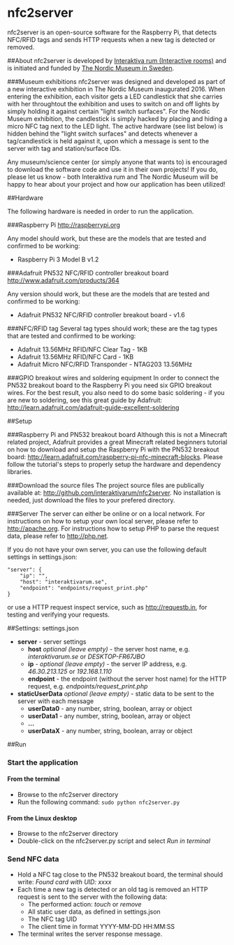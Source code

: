 # nfc2server

nfc2server is an open-source software for the Raspberry Pi, that detects NFC/RFID tags and sends HTTP requests when a new tag is detected or removed.

##About
nfc2server is developed by [Interaktiva rum (Interactive rooms)](http://www.interaktivarum.se/en) and is initiated and funded by [The Nordic Museum in Sweden](http://www.nordiskamuseet.se/en).

###Museum exhibitions
nfc2server was designed and developed as part of a new interactive exhibition in The Nordic Museum inaugurated 2016.
When entering the exhibition, each visitor gets a LED candlestick that she carries with her throughtout the exhibition and uses to switch on and off lights by simply holding it against certain "light switch surfaces".
For the Nordic Museum exhibition, the candlestick is simply hacked by placing and hiding a micro NFC tag next to the LED light.
The active hardware (see list below) is hidden behind the "light switch surfaces" and detects whenever a tag/candlestick is held against it, upon which a message is sent to the server with tag and station/surface IDs.  

Any museum/science center (or simply anyone that wants to) is encouraged to download the software code and use it in their own projects! If you do, please let us know - both Interaktiva rum and The Nordic Museum will be happy to hear about your project and how our application has been utilized!

##Hardware

The following hardware is needed in order to run the application.

###Raspberry Pi
http://raspberrypi.org

Any model should work, but these are the models that are tested and confirmed to be working:
* Raspberry Pi 3 Model B v1.2

###Adafruit PN532 NFC/RFID controller breakout board
http://www.adafruit.com/products/364

Any version should work, but these are the models that are tested and confirmed to be working:
* Adafruit PN532 NFC/RFID controller breakout board - v1.6

###NFC/RFID tag
Several tag types should work; these are the tag types that are tested and confirmed to be working:
* Adafruit 13.56MHz RFID/NFC Clear Tag - 1KB
* Adafruit 13.56MHz RFID/NFC Card - 1KB
* Adafruit Micro NFC/RFID Transponder - NTAG203 13.56MHz

###GPIO breakout wires and soldering equipment
In order to connect the PN532 breakout board to the Raspberry Pi you need six GPIO breakout wires.
For the best result, you also need to do some basic soldering - if you are new to soldering, see this great guide by Adafruit: http://learn.adafruit.com/adafruit-guide-excellent-soldering

##Setup

###Raspberry Pi and PN532 breakout board
Although this is not a Minecraft related project, Adafruit provides a great Minecraft related beginners tutorial on how to download and setup the Raspberry Pi with the PN532 breakout board: http://learn.adafruit.com/raspberry-pi-nfc-minecraft-blocks. Please follow the tutorial's steps to properly setup the hardware and dependency libraries. 

###Download the source files
The project source files are publically available at: http://github.com/interaktivarum/nfc2server. No installation is needed, just download the files to your prefered directory.

###Server
The server can either be online or on a local network. For instructions on how to setup your own local server, please refer to http://apache.org. 
For instructions how to setup PHP to parse the request data, please refer to http://php.net.

If you do not have your own server, you can use the following default settings in settings.json:
```
"server": {
	"ip": "",
	"host": "interaktivarum.se",
	"endpoint": "endpoints/request_print.php"
}
```
or use a HTTP request inspect service, such as http://requestb.in, for testing and verifying your requests. 

##Settings: settings.json

* **server** - server settings
	* **host** *optional (leave empty)* - the server host name, e.g. *interaktivarum.se* or *DESKTOP-FR67JBO*   
	* **ip** - *optional (leave empty)* - the server IP address, e.g. *46.30.213.125* or *192.168.1.110*
	* **endpoint** - the endpoint (without the server host name) for the HTTP request, e.g. *endpoints/request_print.php*
* **staticUserData** *optional (leave empty)* - static data to be sent to the server with each message
	* **userData0** - any number, string, boolean, array or object
	* **userData1** - any number, string, boolean, array or object
	* **...**
	* **userDataX** - any number, string, boolean, array or object

##Run

### Start the application
#### From the terminal
* Browse to the nfc2server directory 
* Run the following command: ``` sudo python nfc2server.py ```

#### From the Linux desktop
* Browse to the nfc2server directory
* Double-click on the nfc2server.py script and select *Run in terminal*

### Send NFC data
* Hold a NFC tag close to the PN532 breakout board, the terminal should write: *Found card with UID: xxxx*
* Each time a new tag is detected or an old tag is removed an HTTP request is sent to the server with the following data: 
	* The performed action: *touch* or *remove*
	* All static user data, as defined in settings.json
	* The NFC tag UID
	* The client time in format YYYY-MM-DD HH:MM:SS
* The terminal writes the server response message. 